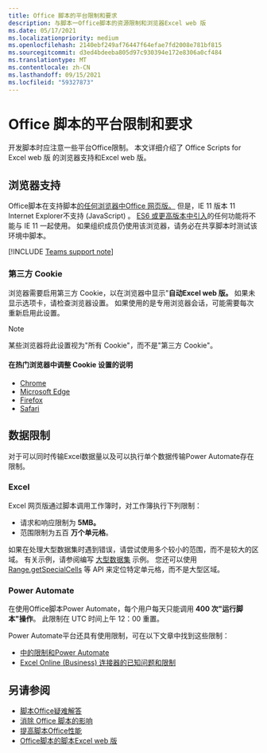 ```yaml
---
title: Office 脚本的平台限制和要求
description: 与脚本一Office脚本的资源限制和浏览器Excel web 版
ms.date: 05/17/2021
ms.localizationpriority: medium
ms.openlocfilehash: 2140ebf249af76447f64efae7fd2008e781bf815
ms.sourcegitcommit: d3ed4bdeeba805d97c930394e172e8306a0cf484
ms.translationtype: MT
ms.contentlocale: zh-CN
ms.lasthandoff: 09/15/2021
ms.locfileid: "59327873"
---
```

# <a name="platform-limits-and-requirements-with-office-scripts"></a>Office 脚本的平台限制和要求

开发脚本时应注意一些平台Office限制。 本文详细介绍了 Office Scripts for Excel web 版 的浏览器支持和Excel web 版。

## <a name="browser-support"></a>浏览器支持

Office脚本在支持脚本[的任何浏览器中Office 网页版。](https://support.microsoft.com/office/ad1303e0-a318-47aa-b409-d3a5eb44e452) 但是，IE 11 版本 11 Internet Explorer不支持 (JavaScript) 。 [ES6 或更高版本中引入](https://www.w3schools.com/Js/js_es6.asp)的任何功能将不能与 IE 11 一起使用。 如果组织成员仍使用该浏览器，请务必在共享脚本时测试该环境中脚本。

[!INCLUDE [Teams support note](../includes/teams-support-note.md)]

### <a name="third-party-cookies"></a>第三方 Cookie

浏览器需要启用第三方 Cookie，以在浏览器中显示"**自动Excel web 版。** 如果未显示选项卡，请检查浏览器设置。 如果使用的是专用浏览器会话，可能需要每次重新启用此设置。

> [!NOTE]
> 某些浏览器将此设置视为"所有 Cookie"，而不是"第三方 Cookie"。

#### <a name="instructions-for-adjusting-cookie-settings-in-popular-browsers"></a>在热门浏览器中调整 Cookie 设置的说明

- [Chrome](https://support.google.com/chrome/answer/95647)
- [Microsoft Edge](https://support.microsoft.com/microsoft-edge/597f04f2-c0ce-f08c-7c2b-541086362bd2)
- [Firefox](https://support.mozilla.org/kb/disable-third-party-cookies)
- [Safari](https://support.apple.com/guide/safari/manage-cookies-and-website-data-sfri11471/mac)

## <a name="data-limits"></a>数据限制

对于可以同时传输Excel数据量以及可以执行单个数据传输Power Automate存在限制。

### <a name="excel"></a>Excel

Excel 网页版通过脚本调用工作簿时，对工作簿执行下列限制：

- 请求和响应限制为 **5MB。**
- 范围限制为五百 **万个单元格**。

如果在处理大型数据集时遇到错误，请尝试使用多个较小的范围，而不是较大的区域。 有关示例，请参阅编写 [大型数据集](../resources/samples/write-large-dataset.md) 示例。 您还可以使用 [Range.getSpecialCells](/javascript/api/office-scripts/excelscript/excelscript.range#getSpecialCells_cellType__cellValueType_) 等 API 来定位特定单元格，而不是大型区域。

### <a name="power-automate"></a>Power Automate

在使用Office脚本Power Automate，每个用户每天只能调用 **400 次"运行脚本"操作**。 此限制在 UTC 时间上午 12：00 重置。

Power Automate平台还具有使用限制，可在以下文章中找到这些限制：

- [中的限制和Power Automate](/power-automate/limits-and-config)
- [Excel Online (Business) 连接器的已知问题和限制](/connectors/excelonlinebusiness/#known-issues-and-limitations)

## <a name="see-also"></a>另请参阅

- [脚本Office疑难解答](troubleshooting.md)
- [消除 Office 脚本的影响](undo.md)
- [提高脚本Office性能](../develop/web-client-performance.md)
- [Office脚本的脚本Excel web 版](../develop/scripting-fundamentals.md)

